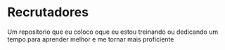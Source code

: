 # Recrutadores
Um repositorio que eu coloco oque eu estou treinando ou dedicando um tempo para aprender melhor e me tornar mais proficiente
